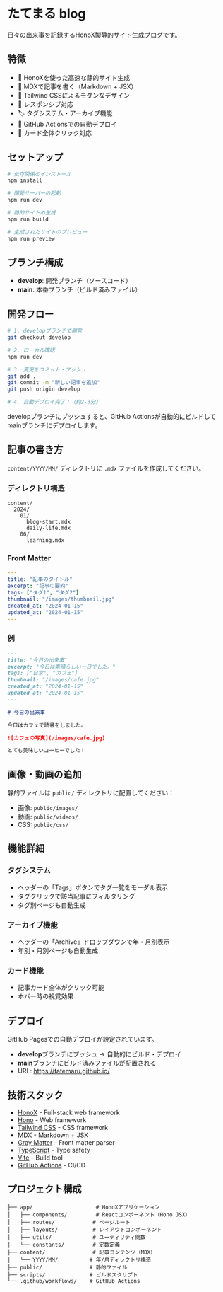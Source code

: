 # たてまる blog

日々の出来事を記録するHonoX製静的サイト生成ブログです。

## 特徴

- 🚀 HonoXを使った高速な静的サイト生成
- 📝 MDXで記事を書く（Markdown + JSX）
- 🎨 Tailwind CSSによるモダンなデザイン
- 📱 レスポンシブ対応
- 🏷️ タグシステム・アーカイブ機能
- 🔄 GitHub Actionsでの自動デプロイ
- 🎯 カード全体クリック対応

## セットアップ

```bash
# 依存関係のインストール
npm install

# 開発サーバーの起動
npm run dev

# 静的サイトの生成
npm run build

# 生成されたサイトのプレビュー
npm run preview
```

## ブランチ構成

- **develop**: 開発ブランチ（ソースコード）
- **main**: 本番ブランチ（ビルド済みファイル）

## 開発フロー

```bash
# 1. developブランチで開発
git checkout develop

# 2. ローカル確認
npm run dev

# 3. 変更をコミット・プッシュ
git add .
git commit -m "新しい記事を追加"
git push origin develop

# 4. 自動デプロイ完了！（約2-3分）
```

developブランチにプッシュすると、GitHub Actionsが自動的にビルドしてmainブランチにデプロイします。

## 記事の書き方

`content/YYYY/MM/` ディレクトリに `.mdx` ファイルを作成してください。

### ディレクトリ構造
```
content/
  2024/
    01/
      blog-start.mdx
      daily-life.mdx
    06/
      learning.mdx
```

### Front Matter
```yaml
---
title: "記事のタイトル"
excerpt: "記事の要約"
tags: ["タグ1", "タグ2"]
thumbnail: "/images/thumbnail.jpg"
created_at: "2024-01-15"
updated_at: "2024-01-15"
---
```

### 例
```markdown
---
title: "今日の出来事"
excerpt: "今日は素晴らしい一日でした。"
tags: ["日常", "カフェ"]
thumbnail: "/images/cafe.jpg"
created_at: "2024-01-15"
updated_at: "2024-01-15"
---

# 今日の出来事

今日はカフェで読書をしました。

![カフェの写真](/images/cafe.jpg)

とても美味しいコーヒーでした！
```

## 画像・動画の追加

静的ファイルは `public/` ディレクトリに配置してください：

- 画像: `public/images/`
- 動画: `public/videos/`
- CSS: `public/css/`

## 機能詳細

### タグシステム
- ヘッダーの「Tags」ボタンでタグ一覧をモーダル表示
- タグクリックで該当記事にフィルタリング
- タグ別ページも自動生成

### アーカイブ機能
- ヘッダーの「Archive」ドロップダウンで年・月別表示
- 年別・月別ページも自動生成

### カード機能
- 記事カード全体がクリック可能
- ホバー時の視覚効果

## デプロイ

GitHub Pagesでの自動デプロイが設定されています。
- **develop**ブランチにプッシュ → 自動的にビルド・デプロイ
- **main**ブランチにビルド済みファイルが配置される
- URL: https://tatemaru.github.io/

## 技術スタック

- [HonoX](https://github.com/honojs/honox) - Full-stack web framework
- [Hono](https://hono.dev/) - Web framework
- [Tailwind CSS](https://tailwindcss.com/) - CSS framework
- [MDX](https://mdxjs.com/) - Markdown + JSX
- [Gray Matter](https://github.com/jonschlinkert/gray-matter) - Front matter parser
- [TypeScript](https://www.typescriptlang.org/) - Type safety
- [Vite](https://vitejs.dev/) - Build tool
- [GitHub Actions](https://github.com/features/actions) - CI/CD

## プロジェクト構成

```
├── app/                    # HonoXアプリケーション
│   ├── components/         # Reactコンポーネント（Hono JSX）
│   ├── routes/            # ページルート
│   ├── layouts/           # レイアウトコンポーネント
│   ├── utils/             # ユーティリティ関数
│   └── constants/         # 定数定義
├── content/               # 記事コンテンツ（MDX）
│   └── YYYY/MM/          # 年/月ディレクトリ構造
├── public/               # 静的ファイル
├── scripts/              # ビルドスクリプト
└── .github/workflows/    # GitHub Actions